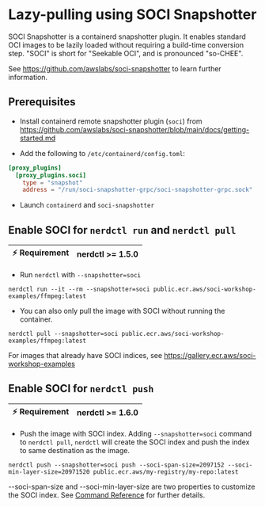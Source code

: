 # Lazy-pulling using SOCI Snapshotter

SOCI Snapshotter is a containerd snapshotter plugin. It enables standard OCI images to be lazily loaded without requiring a build-time conversion step. "SOCI" is short for "Seekable OCI", and is pronounced "so-CHEE".

See https://github.com/awslabs/soci-snapshotter to learn further information.

## Prerequisites

- Install containerd remote snapshotter plugin (`soci`) from https://github.com/awslabs/soci-snapshotter/blob/main/docs/getting-started.md

- Add the following to `/etc/containerd/config.toml`:
```toml
[proxy_plugins]
  [proxy_plugins.soci]
    type = "snapshot"
    address = "/run/soci-snapshotter-grpc/soci-snapshotter-grpc.sock"
```

- Launch `containerd` and `soci-snapshotter`

## Enable SOCI for `nerdctl run` and `nerdctl pull`

| :zap: Requirement | nerdctl >= 1.5.0 |
| ----------------- |------------------|

- Run `nerdctl` with `--snapshotter=soci`
```console
nerdctl run --it --rm --snapshotter=soci public.ecr.aws/soci-workshop-examples/ffmpeg:latest
```

- You can also only pull the image with SOCI without running the container.
```console
nerdctl pull --snapshotter=soci public.ecr.aws/soci-workshop-examples/ffmpeg:latest
```

For images that already have SOCI indices, see https://gallery.ecr.aws/soci-workshop-examples

## Enable SOCI for `nerdctl push`

| :zap: Requirement | nerdctl >= 1.6.0 |
| ----------------- |------------------|

- Push the image with SOCI index. Adding `--snapshotter=soci` command to `nerdctl pull`, `nerdctl` will create the SOCI index and push the index to same destination as the image.
```console
nerdctl push --snapshotter=soci push --soci-span-size=2097152 --soci-min-layer-size=20971520 public.ecr.aws/my-registry/my-repo:latest
```
--soci-span-size and --soci-min-layer-size are two properties to customize the SOCI index. See [Command Reference](https://github.com/containerd/nerdctl/blob/377b2077bb616194a8ef1e19ccde32aa1ffd6c84/docs/command-reference.md?plain=1#L773) for further details.
